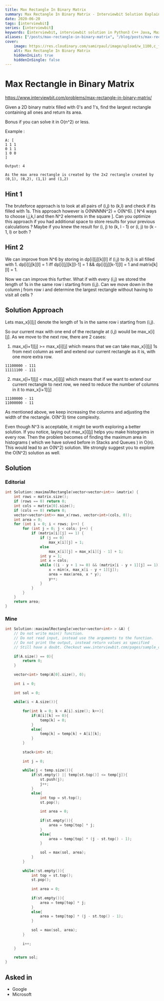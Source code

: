 ```yaml
---
title: Max Rectangle In Binary Matrix
summary: Max Rectangle In Binary Matrix - Interviewbit Solution Explained
date: 2020-06-20
tags: [interviewbit]
series: [interviewbit]
keywords: [interviewbit, interviewbit solution in Python3 C++ Java, Max Rectangle In Binary Matrix solution]
aliases: ["/posts/max-rectangle-in-binary-matrix", "/blog/posts/max-rectangle-in-binary-matrix", "/max-rectangle-in-binary-matrix"]
cover:
    image: https://res.cloudinary.com/samirpaul/image/upload/w_1100,c_fit,co_rgb:FFFFFF,l_text:Arial_70_bold:Max Rectangle In Binary Matrix - Solution Explained/problem-solving.webp
    alt: Max Rectangle In Binary Matrix
    hiddenInList: true
    hiddenInSingle: false
---
```


# Max Rectangle in Binary Matrix

https://www.interviewbit.com/problems/max-rectangle-in-binary-matrix/

Given a 2D binary matrix filled with 0's and 1's, find the largest rectangle containing all ones and return its area.

Bonus if you can solve it in O(n^2) or less.

Example :
```
A: [
1 1 1
0 1 1
1 0 0
]

Output: 4 

As the max area rectangle is created by the 2x2 rectangle created by (0,1), (0,2), (1,1) and (1,2)
```

## Hint 1

The bruteforce approach is to look at all pairs of (i,j) to (k,l) and check if its filled with 1s. This approach however is O(NNNNN^2) = O(N^6). [ N^4 ways to choose i,j,k,l and then N^2 elements in the square ]. 
Can you optimize this approach if you had additional space to store results for your previous calculations ? 
Maybe if you knew the result for (i, j) to (k, l - 1) or (i, j) to (k - 1, l) or both ?

## Hint 2

We can improve from N^6 by storing in dp[i][j][k][l] if (i,j) to (k,l) is all filled with 1. 
dp[i][j[k][l] = 1 iff dp[i][j][k][l-1] = 1 && dp[i][j][k-1][l] = 1 and matrix[k][l] = 1.

Now we can improve this further. What if with every (i,j) we stored the length of 1s in the same row i starting from (i,j). 
Can we move down in the column j from row i and determine the largest rectangle without having to visit all cells ?

## Solution Approach

Lets max_x[i][j] denote the length of 1s in the same row i starting from (i,j).

So our current max with one end of the rectangle at (i,j) would be max_x[i][j]. 
As we move to the next row, there are 2 cases: 
1) max_x[i+1][j] >= max_x[i][j] which means that we can take max_x[i][j] 1s from next column as well and extend our current rectangle as it is, with one more extra row.
```
11100000 - 111
11111100 - 111
```

2) max_x[i+1][j] < max_x[i][j] which means that if we want to extend our current rectangle to next row, we need to reduce the number of columns in it to max_x[i+1][j]
```
11100000 - 11 
11000000 - 11
```
As mentioned above, we keep increasing the columns and adjusting the width of the rectangle. 
O(N^3) time complexity.

Even though N^3 is acceptable, it might be worth exploring a better solution. 
If you notice, laying out max_x[i][j] helps you make histograms in every row. Then the problem becomes of finding the maximum area in histograms ( which we have solved before in Stacks and Queues ) in O(n). This would lead to an O(N^2) solution. We strongly suggest you to explore the O(N^2) solution as well.

## Solution

### Editorial
```cpp
int Solution::maximalRectangle(vector<vector<int>> &matrix) {
    int rows = matrix.size();
    if (rows == 0) return 0;
    int cols = matrix[0].size();
    if (cols == 0) return 0;
    vector<vector<int>> max_x(rows, vector<int>(cols, 0));
    int area = 0;
    for (int i = 0; i < rows; i++) {
        for (int j = 0; j < cols; j++) {
            if (matrix[i][j] == 1) {
                if (j == 0)
                    max_x[i][j] = 1;
                else
                    max_x[i][j] = max_x[i][j - 1] + 1;
                int y = 1;
                int x = cols;
                while ((i - y + 1 >= 0) && (matrix[i - y + 1][j] == 1)) {
                    x = min(x, max_x[i - y + 1][j]);
                    area = max(area, x * y);
                    y++;
                }
            }
        }
    }
    return area;
}
```

### Mine
```cpp
int Solution::maximalRectangle(vector<vector<int> > &A) {
    // Do not write main() function.
    // Do not read input, instead use the arguments to the function.
    // Do not print the output, instead return values as specified
    // Still have a doubt. Checkout www.interviewbit.com/pages/sample_codes/ for more details
    
    if(A.size() == 0){
        return 0;
    }
    
    vector<int> temp(A[0].size(), 0);
    
    int i = 0;
    
    int sol = 0;
    
    while(i < A.size()){
        
        for(int k = 0; k < A[i].size(); k++){
            if(A[i][k] == 0){
                temp[k] = 0;
            }
            else{
                temp[k] = temp[k] + A[i][k];
            }
        }
        
        stack<int> st;
        
        int j = 0;
        
        while(j < temp.size()){
            if(st.empty() || temp[st.top()] <= temp[j]){
                st.push(j);
                j++;
            }
            else{
                int top = st.top();
                st.pop();
                
                int area = 0;
                
                if(st.empty()){
                    area = temp[top] * j;
                }
                else{
                    area = temp[top] * (j - st.top() - 1);
                }
                
                sol = max(sol, area);
            }
        }
        
        while(!st.empty()){
            int top = st.top();
            st.pop();
            
            int area = 0;
            
            if(st.empty()){
                area = temp[top] * j;
            }
            else{
                area = temp[top] * (j - st.top() - 1);
            }
            
            sol = max(sol, area);
        }
    
        i++;    
    }
    
    return sol;
}

```

## Asked in
* Google
* Microsoft
